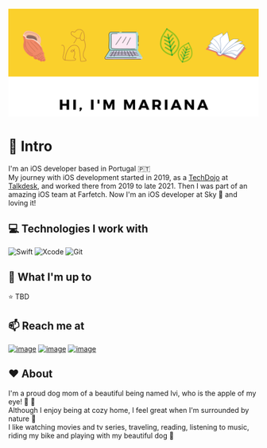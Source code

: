 ![Header](https://github.com/marianamend3s/marianamend3s/blob/main/Amarelo4.png)

# 👋 Intro
I'm an iOS developer based in Portugal 🇵🇹  
My journey with iOS development started in 2019, as a [TechDojo](https://careers.talkdesk.com/us/en/student) at [Talkdesk](https://www.talkdesk.com/), and worked there from 2019 to late 2021. Then I was part of an amazing iOS team at Farfetch.
Now I'm an iOS developer at Sky 🚀 and loving it!

## 💻 Technologies I work with
![Swift](https://img.shields.io/badge/swift-F54A2A?style=for-the-badge&logo=swift&logoColor=white)
![Xcode](https://img.shields.io/badge/Xcode-007ACC?style=for-the-badge&logo=Xcode&logoColor=white)
![Git](https://img.shields.io/badge/git-%23F05033.svg?style=for-the-badge&logo=git&logoColor=white)

## 📝 What I'm up to
⭐ TBD

## 📫 Reach me at
[![image](https://img.shields.io/badge/GitHub-100000?style=for-the-badge&logo=github&logoColor=white)](https://github.com/marianamend3s)
[![image](https://img.shields.io/badge/LinkedIn-0077B5?style=for-the-badge&logo=linkedin&logoColor=white)](https://www.linkedin.com/in/marianamend3s/)
[![image](https://img.shields.io/badge/Medium-12100E?style=for-the-badge&logo=medium&logoColor=white)](https://medium.com/@mariana_mendes)

## ❤️ About
I'm a proud dog mom of a beautiful being named Ivi, who is the apple of my eye! 🐶 💛  
Although I enjoy being at cozy home, I feel great when I'm surrounded by nature 🍃  
I like watching movies and tv series, traveling, reading, listening to music, riding my bike and playing with my beautiful dog 🎉
